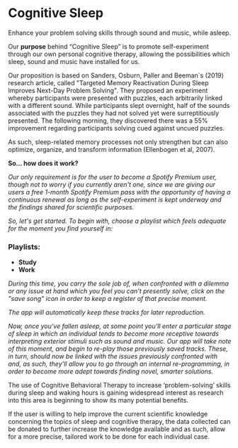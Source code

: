 # Cognitive Sleep


Enhance your problem solving skills through sound and music, while asleep.

Our **purpose** behind “Cognitive Sleep” is to promote self-experiment through our own personal cognitive therapy, allowing the possibilities which sleep, sound and music have installed for us.

Our proposition is based on Sanders, Osburn, Paller and Beeman´s (2019) research article, called "Targeted Memory Reactivation During Sleep Improves Next-Day Problem Solving". They proposed an experiment whereby participants were presented with puzzles, each arbitrarily linked with a different sound. While participants slept overnight, half of the sounds associated with the puzzles they had not solved yet were surreptitiously presented. The following morning, they discovered there was a 55% improvement regarding participants solving cued against uncued puzzles.

As such, sleep-related memory processes not only strengthen but can also optimize, organize, and transform information (Ellenbogen et al, 2007). 

**So... how does it work?**

_Our only requirement is for the user to become a Spotify Premium user, though not to worry if you currently aren't one, since we are giving our users a free 1-month Spotify Premium pass with the opportunity of having a continuous renewal as long as the self-experiment is kept underway and the findings shared for scientific purposes._

_So, let's get started. 
To begin with, choose a playlist which feels adequate for the moment you find yourself in:_

### Playlists:

- **Study**
- **Work**

_During this time, you carry the sole job of, when confronted with a dilemma or any issue at hand which you feel you can’t presently solve, click on the "save song" icon in order to keep a register of that precise moment._ 

_The app will automatically keep these tracks for later reproduction._

_Now, once you've fallen asleep, at some point you'll enter a particular stage of sleep in which an individual tends to become more receptive towards interpreting exterior stimuli such as sound and music.
Our app will take note of this moment, and begin to re-play those previously saved tracks. 
These, in turn, should now be linked with the issues previously confronted with and, as such, they'll allow you to go through an internal re-programming, in order to become more adept towards finding novel, smarter solutions._

The use of Cognitive Behavioral Therapy to increase ‘problem-solving’ skills during sleep and waking hours is gaining widespread interest as research into this area is beginning to show its many potential benefits. 

If the user is willing to help improve the current scientific knowledge concerning the topics of sleep and cognitive therapy, the data collected can be donated to further increase the knowledge available and as such, allow for a more precise, tailored work to be done for each individual case.  
